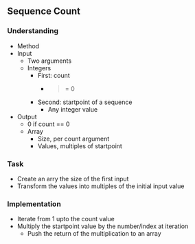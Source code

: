 ## Sequence Count

### Understanding
- Method
- Input
  + Two arguments
  + Integers
    * First: count
      - >= 0
    * Second: startpoint of a sequence
      - Any integer value
- Output
  + 0 if count == 0
  + Array
    * Size, per count argument
    * Values, multiples of startpoint

### Task
- Create an arry the size of the first input
- Transform the values into multiples of the initial input value

### Implementation
- Iterate from 1 upto the count value
- Multiply the startpoint value by the number/index at iteration
  + Push the return of the multiplication to an array
